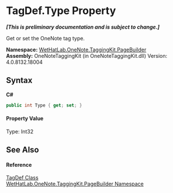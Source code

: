 # TagDef.Type Property 
 _**\[This is preliminary documentation and is subject to change.\]**_

Get or set the OneNote tag type.

**Namespace:**&nbsp;<a href="56352230-71f2-f4b7-63a8-983965663af5">WetHatLab.OneNote.TaggingKit.PageBuilder</a><br />**Assembly:**&nbsp;OneNoteTaggingKit (in OneNoteTaggingKit.dll) Version: 4.0.8132.18004

## Syntax

**C#**<br />
``` C#
public int Type { get; set; }
```


#### Property Value
Type: Int32

## See Also


#### Reference
<a href="76f26dcb-6d94-451a-0931-56436dcad40f">TagDef Class</a><br /><a href="56352230-71f2-f4b7-63a8-983965663af5">WetHatLab.OneNote.TaggingKit.PageBuilder Namespace</a><br />